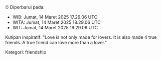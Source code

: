 ⏰ Diperbarui pada:
- WIB: Jumat, 14 Maret 2025 17.29.06 UTC
- WITA: Jumat, 14 Maret 2025 18.29.06 UTC
- WIT: Jumat, 14 Maret 2025 19.29.06 UTC

Kutipan Inspiratif:
"Love is not only made for lovers. It is also made 4 true friends. A true friend can love more than a lover."


Kategori: friendship

